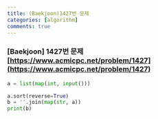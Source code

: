 ```yaml
---
title: (Baekjoon)1427번 문제
categories: [algorithm]
comments: true
---
```


### [Baekjoon] 1427번 문제 [https://www.acmicpc.net/problem/1427](https://www.acmicpc.net/problem/1427)

```python
a = list(map(int, input()))

a.sort(reverse=True)
b = ''.join(map(str, a))
print(b)
```
